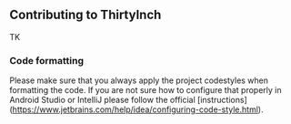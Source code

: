 ## Contributing to ThirtyInch

TK

### Code formatting
Please make sure that you always apply the project codestyles when formatting the code. If you are not sure how to configure that properly in Android Studio or IntelliJ please follow the official [instructions] (https://www.jetbrains.com/help/idea/configuring-code-style.html).
